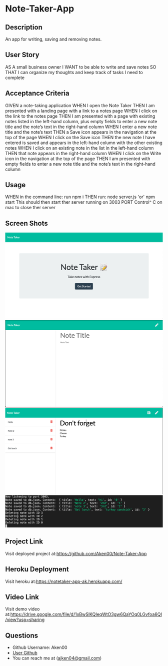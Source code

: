 # Note-Taker-App


## Description 

An app for writing, saving and removing notes. 


## User Story

AS A small business owner
I WANT to be able to write and save notes
SO THAT I can organize my thoughts and keep track of tasks I need to complete


## Acceptance Criteria

GIVEN a note-taking application
WHEN I open the Note Taker
THEN I am presented with a landing page with a link to a notes page
WHEN I click on the link to the notes page
THEN I am presented with a page with existing notes listed in the left-hand column, plus empty fields to enter a new note title and the note’s text in the right-hand column
WHEN I enter a new note title and the note’s text
THEN a Save icon appears in the navigation at the top of the page
WHEN I click on the Save icon
THEN the new note I have entered is saved and appears in the left-hand column with the other existing notes
WHEN I click on an existing note in the list in the left-hand column
THEN that note appears in the right-hand column
WHEN I click on the Write icon in the navigation at the top of the page
THEN I am presented with empty fields to enter a new note title and the note’s text in the right-hand column


## Usage
WHEN in the command line: run npm i
THEN run: node server.js 'or' npm start
This should then start ther server running on 3003 PORT
Control^ C on mac to close ther server


## Screen Shots 
![](Images/note-taker-ss1.png)
![](Images/note-taker-ss2.png)
![](Images/note-taker-ss3.png)
![](Images/terminal-output1.png)

## Project Link
Visit deployed project at:https://github.com/Aken00/Note-Taker-App

## Heroku Deployment
Visit heroku at:https://notetaker-app-ak.herokuapp.com/

## Video Link
Visit demo video at:https://drive.google.com/file/d/1xBwSlKQIeqWtO3gw6QaYOq0LGvfoa6QI/view?usp=sharing

## Questions
  * Github Username: Aken00
  * [User Github](https://github.com/Aken00)
  * You can reach me at (ajken04@gmail.com)